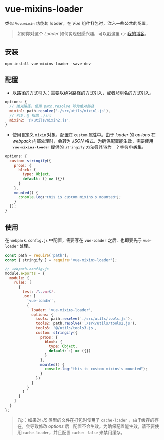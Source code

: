 # vue-mixins-loader

类似 `Vue.mixin` 功能的 loader，在 _Vue_ 组件打包时，注入一些公共的配置。

> 如何你对这个 _Loader_ 如何实现很感兴趣，可以戳这里 👉 [我的博客](https://showlotus.github.io/eff68783c23d.html)。

## 安装

```shell
npm install vue-mixins-loader -save-dev
```

## 配置

- 以路径的方式引入：需要以绝对路径的方式引入，或者以别名的方式引入。

```js
options: {
  // 绝对路径，使用 path.resolve 转为绝对路径
  mixin1: path.resolve('./src/utils/mixin1.js'),
  // 别名，@ 指向 ./src
  mixin2: '@/utils/mixin2.js',
}
```

- 使用自定义 `mixin` 对象，配置在 `custom` 属性中。由于 _loader_ 的 _options_ 在 _webpack_ 内部处理时，会转为 _JSON_ 格式，为确保配置能生效，需要使用 **`vue-mixins-loader`** 提供的 `stringify` 方法将其转为一个字符串类型。

```js
options: {
  custom: stringify({
    props: {
      block: {
        type: Object,
        default: () => ({})
      }
    },
    mounted() {
      console.log("this is custom mixins's mounted");
    }
  });
}
```

## 使用

在 `webpack.config.js` 中配置，需要写在 `vue-loader` 之后，也即要先于 `vue-loader` 处理。

```js
const path = require('path');
const { stringify } = require('vue-mixins-loader');

// webpack.config.js
module.exports = {
  module: {
    rules: [
      {
        test: /\.vue$/,
        use: [
          'vue-loader',
          {
            loader: 'vue-mixins-loader',
            options: {
              tools: path.resolve('./src/utils/tools.js'),
              tools2: path.resolve('./src/utils/tools2.js'),
              tools3: '@/utils/tools3.js',
              custom: stringify({
                props: {
                  block: {
                    type: Object,
                    default: () => ({})
                  }
                },
                mounted() {
                  console.log("this is custom mixins's mounted");
                }
              })
            }
          }
        ]
      }
    ]
  }
};
```

> _Tip_：如果对 _JS_ 类型的文件在打包时使用了 `cache-loader` ，由于缓存的存在，会导致修改 _options_ 后，配置不会生效。为确保配置能生效，请不要使用 `cache-loader`，并且配置 `cache: false` 来禁用缓存。
